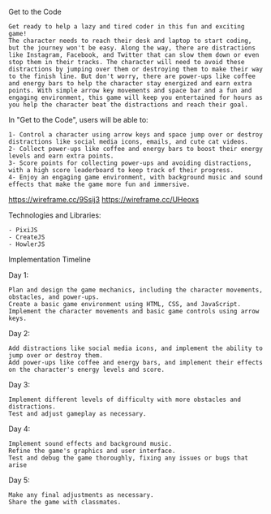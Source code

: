 Get to the Code

    Get ready to help a lazy and tired coder in this fun and exciting game! 
    The character needs to reach their desk and laptop to start coding, but the journey won't be easy. Along the way, there are distractions like Instagram, Facebook, and Twitter that can slow them down or even stop them in their tracks. The character will need to avoid these distractions by jumping over them or destroying them to make their way to the finish line. But don't worry, there are power-ups like coffee and energy bars to help the character stay energized and earn extra points. With simple arrow key movements and space bar and a fun and engaging environment, this game will keep you entertained for hours as you help the character beat the distractions and reach their goal.


In "Get to the Code", users will be able to:

    1- Control a character using arrow keys and space jump over or destroy distractions like social media icons, emails, and cute cat videos.
    2- Collect power-ups like coffee and energy bars to boost their energy levels and earn extra points.
    3- Score points for collecting power-ups and avoiding distractions, with a high score leaderboard to keep track of their progress.
    4- Enjoy an engaging game environment, with background music and sound effects that make the game more fun and immersive.

https://wireframe.cc/9Ssij3
https://wireframe.cc/UHeoxs


Technologies and Libraries:

    - PixiJS
    - CreateJS
    - HowlerJS    


Implementation Timeline

Day 1:

    Plan and design the game mechanics, including the character movements, obstacles, and power-ups.
    Create a basic game environment using HTML, CSS, and JavaScript.
    Implement the character movements and basic game controls using arrow keys.

Day 2:

    Add distractions like social media icons, and implement the ability to jump over or destroy them.
    Add power-ups like coffee and energy bars, and implement their effects on the character's energy levels and score.

Day 3:

    Implement different levels of difficulty with more obstacles and distractions.
    Test and adjust gameplay as necessary.

Day 4:

    Implement sound effects and background music.
    Refine the game's graphics and user interface.
    Test and debug the game thoroughly, fixing any issues or bugs that arise

Day 5:

    Make any final adjustments as necessary.
    Share the game with classmates. 